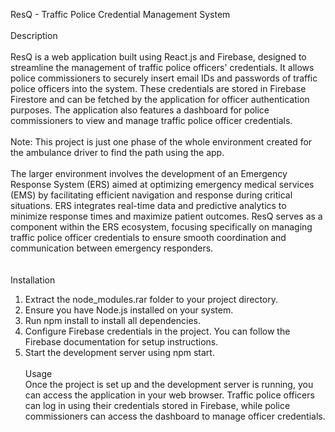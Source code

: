ResQ - Traffic Police Credential Management System <br><br>
Description<br><br>
ResQ is a web application built using React.js and Firebase, designed to streamline the management of traffic police officers' credentials. It allows police commissioners to securely insert email IDs and passwords of traffic police officers into the system. These credentials are stored in Firebase Firestore and can be fetched by the application for officer authentication purposes. The application also features a dashboard for police commissioners to view and manage traffic police officer credentials.
<br><br>
Note: This project is just one phase of the whole environment created for the ambulance driver to find the path using the app.
<br><br>
The larger environment involves the development of an Emergency Response System (ERS) aimed at optimizing emergency medical services (EMS) by facilitating efficient navigation and response during critical situations. ERS integrates real-time data and predictive analytics to minimize response times and maximize patient outcomes. ResQ serves as a component within the ERS ecosystem, focusing specifically on managing traffic police officer credentials to ensure smooth coordination and communication between emergency responders.
<br><br><br>
Installation<br>
1. Extract the node_modules.rar folder to your project directory.<br>
2. Ensure you have Node.js installed on your system.<br>
3. Run npm install to install all dependencies.<br>
4. Configure Firebase credentials in the project. You can follow the Firebase documentation for setup instructions.<br>
5. Start the development server using npm start.<br><br>
Usage<br>
Once the project is set up and the development server is running, you can access the application in your web browser. Traffic police officers can log in using their credentials stored in Firebase, while police commissioners can access the dashboard to manage officer credentials.
